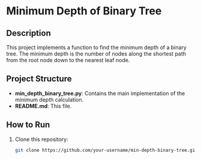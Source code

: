 # Minimum Depth of Binary Tree

## Description
This project implements a function to find the minimum depth of a binary tree. The minimum depth is the number of nodes along the shortest path from the root node down to the nearest leaf node.

## Project Structure

- **min_depth_binary_tree.py**: Contains the main implementation of the minimum depth calculation.
- **README.md**: This file.

## How to Run

1. Clone this repository:
   ```sh
   git clone https://github.com/your-username/min-depth-binary-tree.git
